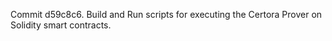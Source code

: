 Commit d59c8c6.                    Build and Run scripts for executing the Certora Prover on Solidity smart contracts.